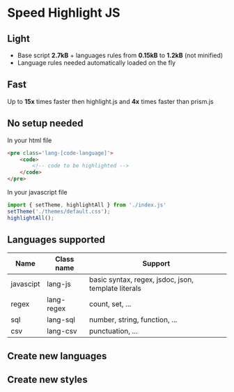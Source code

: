# Speed Highlight JS

## Light

  * Base script **2.7kB** + languages rules from **0.15kB** to **1.2kB** (not minified)
  * Language rules needed automatically loaded on the fly

## Fast

Up to **15x** times faster then highlight.js and **4x** times faster than prism.js

## No setup needed

In your html file
```html
<pre class='lang-[code-language]'>
	<code>
		<!-- code to be highlighted -->
	</code>
</pre>
```

In your javascript file
```js
import { setTheme, highlightAll } from './index.js'
setTheme('./themes/default.css');
highlightAll();
```

## Languages supported

| Name      | Class name | Support                                             |
| --------  | ---------- | -------                                             |
| javascipt | lang-js    | basic syntax, regex, jsdoc, json, template literals |
| regex     | lang-regex | count, set, ...                                     |
| sql       | lang-sql   | number, string, function, ...                       |
| csv       | lang-csv   | punctuation, ...                                    |

## Create new languages

## Create new styles
